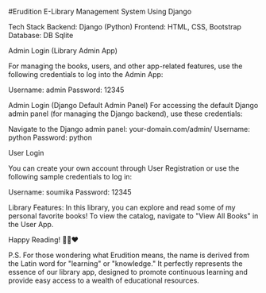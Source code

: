 #Erudition
E-Library Management System Using Django

Tech Stack
Backend: Django (Python)
Frontend: HTML, CSS, Bootstrap
Database: DB Sqlite

Admin Login (Library Admin App)

For managing the books, users, and other app-related features, use the following credentials to log into the Admin App:

Username: admin
Password: 12345

Admin Login (Django Default Admin Panel)
For accessing the default Django admin panel (for managing the Django backend), use these credentials:

Navigate to the Django admin panel: your-domain.com/admin/
Username: python
Password: python

User Login

You can create your own account through User Registration or use the following sample credentials to log in:

Username: soumika
Password: 12345

Library Features:
In this library, you can explore and read some of my personal favorite books! To view the catalog, navigate to "View All Books" in the User App.

Happy Reading! 📖🌱❤

P.S.
For those wondering what Erudition means, the name is derived from the Latin word for "learning" or "knowledge." It perfectly represents the essence of our library app, designed to promote continuous learning and provide easy access to a wealth of educational resources.
